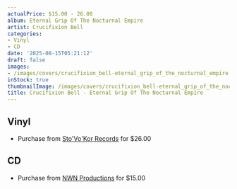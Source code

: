 ```yaml
---
actualPrice: $15.00 - 26.00
album: Eternal Grip Of The Nocturnal Empire
artist: Crucifixion Bell
categories:
- Vinyl
- CD
date: '2025-08-15T05:21:12'
draft: false
images:
- /images/covers/crucifixion_bell-eternal_grip_of_the_nocturnal_empire.jpg
inStock: true
thumbnailImage: /images/covers/crucifixion_bell-eternal_grip_of_the_nocturnal_empire-thumb.jpg
title: Crucifixion Bell - Eternal Grip Of The Nocturnal Empire
---
```


## Vinyl
* Purchase from [Sto'Vo'Kor Records](https://stovokor-records.com/products/crucifixion-bell-ternal-grip-of-the-nocturnal-empire) for $26.00
## CD
* Purchase from [NWN Productions](http://shop.nwnprod.com/index.php?route=product/product&path=93&product_id=35496&sort=pd.name&order=ASC) for $15.00
